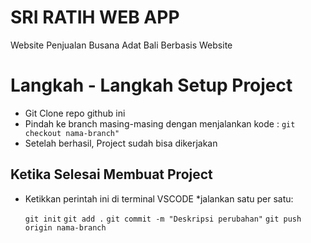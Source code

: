 
# SRI RATIH WEB APP

Website Penjualan Busana Adat Bali Berbasis Website

# Langkah - Langkah Setup Project

- Git Clone repo github ini
- Pindah ke branch masing-masing dengan menjalankan kode :
    ``` git checkout nama-branch" ```
- Setelah berhasil, Project sudah bisa dikerjakan

## Ketika Selesai Membuat Project
- Ketikkan perintah ini di terminal VSCODE *jalankan satu per satu:

    ``` git init ```
    ``` git add . ```
    ``` git commit -m "Deskripsi perubahan" ```
    ``` git push origin nama-branch ```

